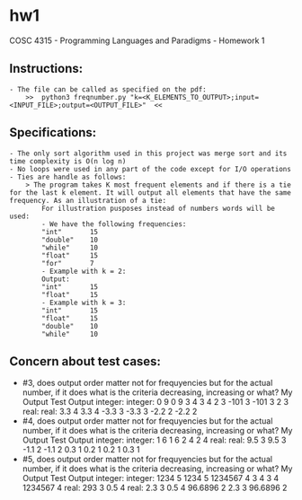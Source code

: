 # hw1
COSC 4315 - Programming Languages and Paradigms - Homework 1

## Instructions:
    - The file can be called as specified on the pdf:
        >>  python3 freqnumber.py "k=<K_ELEMENTS_TO_OUTPUT>;input=<INPUT_FILE>;output=<OUTPUT_FILE>"  <<

## Specifications:
    - The only sort algorithm used in this project was merge sort and its time complexity is O(n log n)
    - No loops were used in any part of the code except for I/O operations
    - Ties are handle as follows:
        > The program takes K most frequent elements and if there is a tie for the last k element. It will output all elements that have the same frequency. As an illustration of a tie:
            For illustration pusposes instead of numbers words will be used:
            - We have the following frequencies:
            "int"       15
            "double"    10
            "while"     10
            "float"     15
            "for"       7
            - Example with k = 2:
            Output:
            "int"       15
            "float"     15
            - Example with k = 3:
            "int"       15
            "float"     15
            "double"    10
            "while"     10

## Concern about test cases:
- #3, does output order matter not for frequyencies but for the actual number, if it does what is the criteria decreasing, increasing or what?
My Output   Test Output
integer:    integer:
0 9         0 9
3 4         3 4
2 3         -101 3
-101 3      2 3
real:       real:
3.3 4       3.3 4
-3.3 3      -3.3 3
-2.2 2      -2.2 2
- #4, does output order matter not for frequyencies but for the actual number, if it does what is the criteria decreasing, increasing or what?
My Output   Test Output
integer:    integer:
1 6         1 6
2 4         2 4
real:       real:
9.5 3       9.5 3
-1.1 2      -1.1 2
0.3 1       0.2 1
0.2 1       0.3 1
- #5, does output order matter not for frequyencies but for the actual number, if it does what is the criteria decreasing, increasing or what?
My Output   Test Output
integer:    integer:
1234 5      1234 5
1234567 4   3 4
3 4         1234567 4
real:       293 3
0.5 4       real:
2.3 3       0.5 4
96.6896 2   2.3 3
            96.6896 2







